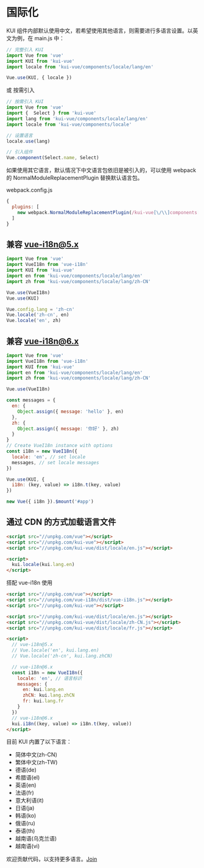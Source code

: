# 国际化
KUI 组件内部默认使用中文，若希望使用其他语言，则需要进行多语言设置。以英文为例，在 main.js 中：

```js
// 完整引入 KUI
import Vue from 'vue'
import KUI from 'kui-vue'
import locale from 'kui-vue/components/locale/lang/en'

Vue.use(KUI, { locale })
```

或 按需引入

```js
// 按需引入 KUI
import Vue from 'vue'
import {  Select } from 'kui-vue'
import lang from 'kui-vue/components/locale/lang/en'
import locale from 'kui-vue/components/locale'

// 设置语言
locale.use(lang)

// 引入组件
Vue.component(Select.name, Select)
```

如果使用其它语言，默认情况下中文语言包依旧是被引入的，可以使用 webpack 的 NormalModuleReplacementPlugin 替换默认语言包。

webpack.config.js

```js
{
  plugins: [
    new webpack.NormalModuleReplacementPlugin(/kui-vue[\/\\]components[\/\\]locale[\/\\]lang[\/\\]zh-CN/, 'kui-vue/components/locale/lang/en')
  ]
}
```

## 兼容 vue-i18n@5.x
```js
import Vue from 'vue'
import VueI18n from 'vue-i18n'
import KUI from 'kui-vue'
import en from 'kui-vue/components/locale/lang/en'
import zh from 'kui-vue/components/locale/lang/zh-CN'

Vue.use(VueI18n)
Vue.use(KUI)

Vue.config.lang = 'zh-cn'
Vue.locale('zh-cn', en)
Vue.locale('en', zh)
```

## 兼容 vue-i18n@6.x

```js
import Vue from 'vue'
import VueI18n from 'vue-i18n'
import KUI from 'kui-vue'
import en from 'kui-vue/components/locale/lang/en'
import zh from 'kui-vue/components/locale/lang/zh-CN'

Vue.use(VueI18n)

const messages = {
  en: {
    Object.assign({ message: 'hello' }, en)
  },
  zh: {
    Object.assign({ message: '你好' }, zh)
  }
}
// Create VueI18n instance with options
const i18n = new VueI18n({
  locale: 'en', // set locale
  messages, // set locale messages
})

Vue.use(KUI, {
  i18n: (key, value) => i18n.t(key, value)
})

new Vue({ i18n }).$mount('#app')
```

## 通过 CDN 的方式加载语言文件
```html
<script src="//unpkg.com/vue"></script>
<script src="//unpkg.com/kui-vue"></script>
<script src="//unpkg.com/kui-vue/dist/locale/en.js"></script>

<script>
  kui.locale(kui.lang.en)
</script>
```

搭配 vue-i18n 使用
```html
<script src="//unpkg.com/vue"></script>
<script src="//unpkg.com/vue-i18n/dist/vue-i18n.js"></script>
<script src="//unpkg.com/kui-vue"></script>

<script src="//unpkg.com/kui-vue/dist/locale/en.js"></script>
<script src="//unpkg.com/kui-vue/dist/locale/zh-CN.js"></script>
<script src="//unpkg.com/kui-vue/dist/locale/fr.js"></script>

<script>
  // vue-i18n@5.x
  // Vue.locale('en', kui.lang.en)
  // Vue.locale('zh-cn', kui.lang.zhCN)

  // vue-i18n@6.x
  const i18n = new VueI18n({
    locale: 'en', // 语言标识
    messages: {
      en: kui.lang.en
      zhCN: kui.lang.zhCN
      fr: kui.lang.fr
    }
  })
  // vue-i18n@6.x
  kui.i18n((key, value) => i18n.t(key, value))
</script>
```

目前 KUI 内置了以下语言：

- 简体中文(zh-CN)
- 繁体中文(zh-TW)
- 德语(de)
- 希腊语(el)
- 英语(en)
- 法语(fr)
- 意大利语(it)
- 日语(ja)
- 韩语(ko)
- 俄语(ru)
- 泰语(th)
- 越南语(乌克兰语)
- 越南语(vi)

欢迎贡献代码，以支持更多语言。[Join](https://gitee.com/chuchur/kui-vue/tree/master/components/locale/lang)